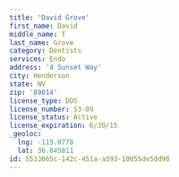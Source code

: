 ```yaml
---
title: 'David Grove'
first_name: David
middle_name: T
last_name: Grove
category: Dentists
services: Endo
address: '4 Sunset Way'
city: Henderson
state: NV
zip: '89014'
license_type: DDS
license_number: S3-09
license_status: Active
license_expiration: 6/30/15
_geoloc:
  lng: -115.0778
  lat: 36.045811
id: 5533065c-142c-451a-a393-10055de5dd90
---
```

